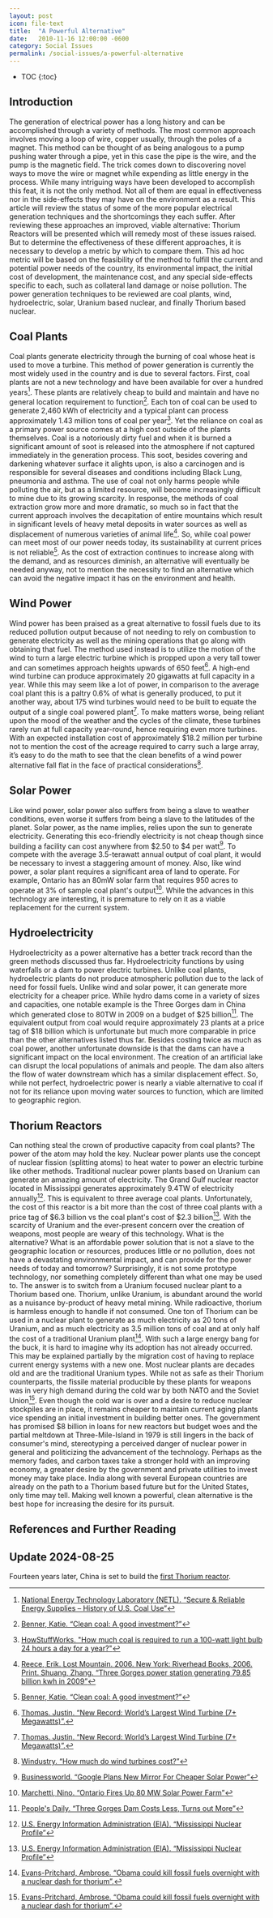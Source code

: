 ```yaml
---
layout: post
icon: file-text
title:  "A Powerful Alternative"
date:   2010-11-16 12:00:00 -0600
category: Social Issues
permalink: /social-issues/a-powerful-alternative
---
```


* TOC
{:toc}

## Introduction

The generation of electrical power has a long history and can be accomplished through a variety of methods.
The most common approach involves moving a loop of wire, copper usually, through the poles of a magnet.
This method can be thought of as being analogous to a pump pushing water through a pipe, yet in this case
the pipe is the wire, and the pump is the magnetic field. The trick comes down to discovering novel ways to
move the wire or magnet while expending as little energy in the process. While many intriguing ways have been
developed to accomplish this feat, it is not the only method. Not all of them are equal in effectiveness nor
in the side-effects they may have on the environment as a result. This article will review the status of some
of the more popular electrical generation techniques and the shortcomings they each suffer. After reviewing these
approaches an improved, viable alternative: Thorium Reactors will be presented which will remedy most of these
issues raised. But to determine the effectiveness of these different approaches, it is necessary to develop
a metric by which to compare them. This ad hoc metric will be based on the feasibility of the method to fulfill
the current and potential power needs of the country, its environmental impact, the initial cost of development,
the maintenance cost, and any special side-effects specific to each, such as collateral land damage or noise
pollution. The power generation techniques to be reviewed are coal plants, wind, hydroelectric, solar,
Uranium based nuclear, and finally Thorium based nuclear.

## Coal Plants

Coal plants generate electricity through the burning of coal whose heat is used to move a turbine. This method of
power generation is currently the most widely used in the country and is due to several factors. First, coal plants
are not a new technology and have been available for over a hundred years[^6]. These plants are relatively cheap to
build and maintain and have no general location requirement to function[^1]. Each ton of coal can be used to generate
2,460 kWh of electricity and a typical plant can process approximately 1.43 million tons of coal per year[^4].
Yet the reliance on coal as a primary power source comes at a high cost outside of the plants themselves. Coal is a
notoriously dirty fuel and when it is burned a significant amount of soot is released into the atmosphere if not
captured immediately in the generation process. This soot, besides covering and darkening whatever surface it
alights upon, is also a carcinogen and is responsible for several diseases and conditions including Black Lung,
pneumonia and asthma. The use of coal not only harms people while polluting the air, but as a limited resource,
will become increasingly difficult to mine due to its growing scarcity. In response, the methods of coal extraction
grow more and more dramatic, so much so in fact that the current approach involves the decapitation of entire
mountains which result in significant levels of heavy metal deposits in water sources as well as displacement of
numerous varieties of animal life[^8]. So, while coal power can meet most of our power needs today, its sustainability
at current prices is not reliable[^1]. As the cost of extraction continues to increase along with the demand, and
as resources diminish, an alternative will eventually be needed anyway, not to mention the necessity to find an
alternative which can avoid the negative impact it has on the environment and health.

## Wind Power

Wind power has been praised as a great alternative to fossil fuels due to its reduced pollution output because of not
needing to rely on combustion to generate electricity as well as the mining operations that go along with obtaining
that fuel. The method used instead is to utilize the motion of the wind to turn a large electric turbine which is
propped upon a very tall tower and can sometimes approach heights upwards of 650 feet[^9]. A high-end wind turbine
can produce approximately 20 gigawatts at full capacity in a year. While this may seem like a lot of power, in
comparison to the average coal plant this is a paltry 0.6% of what is generally produced, to put it another way,
about 175 wind turbines would need to be built to equate the output of a single coal powered plant[^9]. To make
matters worse, being reliant upon the mood of the weather and the cycles of the climate, these turbines rarely
run at full capacity year-round, hence requiring even more turbines. With an expected installation cost of
approximately $18.2 million per turbine not to mention the cost of the acreage required to carry such a large array,
it’s easy to do the math to see that the clean benefits of a wind power alternative fall flat in the face of
practical considerations[^11].

## Solar Power

Like wind power, solar power also suffers from being a slave to weather conditions, even worse it suffers from being
a slave to the latitudes of the planet. Solar power, as the name implies, relies upon the sun to generate electricity.
Generating this eco-friendly electricity is not cheap though since building a facility can cost anywhere from $2.50 to
$4 per watt[^2]. To compete with the average 3.5-terawatt annual output of coal plant, it would be necessary to invest
a staggering amount of money. Also, like wind power, a solar plant requires a significant area of land to operate.
For example, Ontario has an 80mW solar farm that requires 950 acres to operate at 3% of sample coal plant's output[^5].
While the advances in this technology are interesting, it is premature to rely on it as a viable replacement for
the current system.

## Hydroelectricity

Hydroelectricity as a power alternative has a better track record than the green methods discussed thus far.
Hydroelectricity functions by using waterfalls or a dam to power electric turbines. Unlike coal plants, hydroelectric
plants do not produce atmospheric pollution due to the lack of need for fossil fuels. Unlike wind and solar power,
it can generate more electricity for a cheaper price. While hydro dams come in a variety of sizes and capacities,
one notable example is the Three Gorges dam in China which generated close to 80TW in 2009 on a budget of $25 billion[^7].
The equivalent output from coal would require approximately 23 plants at a price tag of $18 billion which is
unfortunate but much more comparable in price than the other alternatives listed thus far. Besides costing twice as
much as coal power, another unfortunate downside is that the dams can have a significant impact on the local
environment. The creation of an artificial lake can disrupt the local populations of animals and people. The dam
also alters the flow of water downstream which has a similar displacement effect. So, while not perfect,
hydroelectric power is nearly a viable alternative to coal if not for its reliance upon moving water sources to
function, which are limited to geographic region.

## Thorium Reactors

Can nothing steal the crown of productive capacity from coal plants? The power of the atom may hold the key.
Nuclear power plants use the concept of nuclear fission (splitting atoms) to heat water to power an electric
turbine like other methods.  Traditional nuclear power plants based on Uranium can generate an amazing amount of
electricity. The Grand Gulf nuclear reactor located in Mississippi generates approximately 9.4TW of electricity
annually[^10]. This is equivalent to three average coal plants. Unfortunately, the cost of this reactor is a bit
more than the cost of three coal plants with a price tag of $6.3 billion vs the coal plant's cost of $2.3 billion[^10].
With the scarcity of Uranium and the ever-present concern over the creation of weapons, most people are weary
of this technology. What is the alternative? What is an affordable power solution that is not a slave to
the geographic location or resources, produces little or no pollution, does not have a devastating environmental
impact, and can provide for the power needs of today and tomorrow? Surprisingly, it is not some prototype
technology, nor something completely different than what one may be used to. The answer is to switch from a Uranium
focused nuclear plant to a Thorium based one. Thorium, unlike Uranium, is abundant around the world as a nuisance
by-product of heavy metal mining. While radioactive, thorium is harmless enough to handle if not consumed. One ton
of Thorium can be used in a nuclear plant to generate as much electricity as 20 tons of Uranium, and as much
electricity as 3.5 million tons of coal and at only half the cost of a traditional Uranium plant[^3].
With such a large energy bang for the buck, it is hard to imagine why its adoption has not already occurred.
This may be explained partially by the migration cost of having to replace current energy systems with a new one.
Most nuclear plants are decades old and are the traditional Uranium types. While not as safe as their Thorium
counterparts, the fissile material producible by these plants for weapons was in very high demand during the cold
war by both NATO and the Soviet Union[^3]. Even though the cold war is over and a desire to reduce nuclear
stockpiles are in place, it remains cheaper to maintain current aging plants vice spending an initial investment
in building better ones. The government has promised $8 billion in loans for new reactors but budget woes and the
partial meltdown at Three-Mile-Island in 1979 is still lingers in the back of consumer's mind, stereotyping a
perceived danger of nuclear power in general and politicizing the advancement of the technology. Perhaps as the
memory fades, and carbon taxes take a stronger hold with an improving economy, a greater desire by the government
and private utilities to invest money may take place. India along with several European countries are already on
the path to a Thorium based future but for the United States, only time may tell. Making well known a powerful,
clean alternative is the best hope for increasing the desire for its pursuit.

## References and Further Reading

[^1]: [Benner, Katie. “Clean coal: A good investment?”](https://web.archive.org/web/20041028152357/https://money.cnn.com/2004/10/18/news/economy/coal/)
[^2]: [Businessworld. “Google Plans New Mirror For Cheaper Solar Power”](https://web.archive.org/web/20100727185404/https://businessworld.in/bw/2009_09_14_Google_Plans_New_Mirror_For_Cheaper_Solar_Power.html)
[^3]: [Evans-Pritchard, Ambrose. “Obama could kill fossil fuels overnight with a nuclear dash for thorium”.](https://web.archive.org/web/20100830222434/https://www.telegraph.co.uk/finance/comment/7970619/Obama-could-kill-fossil-fuels-overnight-with-a-nuclear-dash-for-thorium.html)
[^4]: [HowStuffWorks. "How much coal is required to run a 100-watt light bulb 24 hours a day for a year?"](https://web.archive.org/web/20101207025550/https://science.howstuffworks.com/environmental/energy/question481.htm)
[^5]: [Marchetti, Nino. “Ontario Fires Up 80 MW Solar Power Farm”](https://web.archive.org/web/20101009213337/https://www.earthtechling.com/2010/10/ontario-fires-up-80-mw-solar-power-farm/)
[^6]: [National Energy Technology Laboratory (NETL). “Secure & Reliable Energy Supplies – History of U.S. Coal Use”](https://web.archive.org/web/20101110025133/http://www.netl.doe.gov/KeyIssues/historyofcoaluse.html)
[^7]: [People's Daily. “Three Gorges Dam Costs Less, Turns out More”](https://web.archive.org/web/20060602224627/http://english.peopledaily.com.cn/200306/09/eng20030609_117914.shtml)
[^8]: [Reece, Erik. Lost Mountain. 2006. New York: Riverhead Books, 2006. Print. Shuang, Zhang. “Three Gorges power station generating 79.85 billion kwh in 2009”](https://web.archive.org/web/20100429081818/http://www.chinaequip.gov.cn/2010-01/08/c_13130850.htm)
[^9]: [Thomas. Justin. “New Record: World’s Largest Wind Turbine (7+ Megawatts)”.](https://web.archive.org/web/20220518225801/https://metaefficient.com/uncategorized/new-record-worlds-largest-wind-turbine-7-megawatts.html)
[^10]: [U.S. Energy Information Administration (EIA). “Mississippi Nuclear Profile”](https://web.archive.org/web/20110716062816/http://www.eia.gov/cneaf/nuclear/state_profiles/mississippi/ms.html)
[^11]: [Windustry. “How much do wind turbines cost?”](https://web.archive.org/web/20101225182428/http://www.windustry.org/how-much-do-wind-turbines-cost)

## Update 2024-08-25

Fourteen years later, China is set to build the [first Thorium reactor](https://www.ogv.energy/news-item/china-to-launch-world-s-first-thorium-molten-salt-nuclear-power-station-in-2025).
